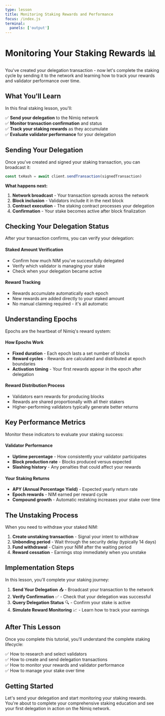 ```yaml
---
type: lesson
title: Monitoring Staking Rewards and Performance
focus: /index.js
terminal:
  panels: ['output']
---
```


# Monitoring Your Staking Rewards 📊

You've created your delegation transaction - now let's complete the staking cycle by sending it to the network and learning how to track your rewards and validator performance over time.

## What You'll Learn

In this final staking lesson, you'll:

✅ **Send your delegation** to the Nimiq network  
✅ **Monitor transaction confirmation** and status  
✅ **Track your staking rewards** as they accumulate  
✅ **Evaluate validator performance** for your delegation

## Sending Your Delegation

Once you've created and signed your staking transaction, you can broadcast it:

```javascript
const txHash = await client.sendTransaction(signedTransaction)
```

**What happens next:**
1. **Network broadcast** - Your transaction spreads across the network
2. **Block inclusion** - Validators include it in the next block
3. **Contract execution** - The staking contract processes your delegation
4. **Confirmation** - Your stake becomes active after block finalization

## Checking Your Delegation Status

After your transaction confirms, you can verify your delegation:

#### Staked Amount Verification
- Confirm how much NIM you've successfully delegated
- Verify which validator is managing your stake
- Check when your delegation became active

#### Reward Tracking
- Rewards accumulate automatically each epoch
- New rewards are added directly to your staked amount
- No manual claiming required - it's all automatic

## Understanding Epochs

Epochs are the heartbeat of Nimiq's reward system:

#### How Epochs Work
- **Fixed duration** - Each epoch lasts a set number of blocks
- **Reward cycles** - Rewards are calculated and distributed at epoch boundaries  
- **Activation timing** - Your first rewards appear in the epoch after delegation

#### Reward Distribution Process
- Validators earn rewards for producing blocks
- Rewards are shared proportionally with all their stakers
- Higher-performing validators typically generate better returns

## Key Performance Metrics

Monitor these indicators to evaluate your staking success:

#### Validator Performance
- **Uptime percentage** - How consistently your validator participates
- **Block production rate** - Blocks produced versus expected
- **Slashing history** - Any penalties that could affect your rewards

#### Your Staking Returns
- **APY (Annual Percentage Yield)** - Expected yearly return rate
- **Epoch rewards** - NIM earned per reward cycle
- **Compound growth** - Automatic restaking increases your stake over time

## The Unstaking Process

When you need to withdraw your staked NIM:

1. **Create unstaking transaction** - Signal your intent to withdraw
2. **Unbonding period** - Wait through the security delay (typically 14 days)
3. **Fund withdrawal** - Claim your NIM after the waiting period
4. **Reward cessation** - Earnings stop immediately when you unstake

## Implementation Steps

In this lesson, you'll complete your staking journey:

1. **Send Your Delegation** 📤 - Broadcast your transaction to the network
2. **Verify Confirmation** ✅ - Check that your delegation was successful  
3. **Query Delegation Status** 🔍 - Confirm your stake is active
4. **Simulate Reward Monitoring** 📈 - Learn how to track your earnings

## After This Lesson

Once you complete this tutorial, you'll understand the complete staking lifecycle:

✅ How to research and select validators  
✅ How to create and send delegation transactions  
✅ How to monitor your rewards and validator performance  
✅ How to manage your stake over time

## Getting Started

Let's send your delegation and start monitoring your staking rewards. You're about to complete your comprehensive staking education and see your first delegation in action on the Nimiq network. 
